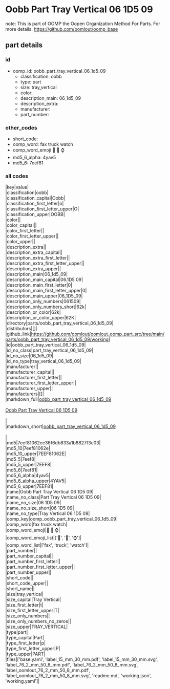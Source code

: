 # Oobb Part Tray Vertical 06 1D5 09  

note: This is part of OOMP the Oopen Organization Method For Parts. For more details: https://github.com/oomlout/oomp_base

##  part details





### id
* oomp_id: oobb_part_tray_vertical_06_1d5_09
  * classification: oobb
  * type: part
  * size: tray_vertical
  * color: 
  * description_main: 06_1d5_09
  * description_extra: 
  * manufacturer: 
  * part_number: 

### other_codes
* short_code: 
* oomp_word: fax truck watch
* oomp_word_emoji :fax: :truck: :watch:
* md5_6_alpha: 4yav5
* md5_6: 7eef81

### all codes 
|key|value|  
|classification|oobb|  
|classification_capital|Oobb|  
|classification_first_letter|o|  
|classification_first_letter_upper|O|  
|classification_upper|OOBB|  
|color||  
|color_capital||  
|color_first_letter||  
|color_first_letter_upper||  
|color_upper||  
|description_extra||  
|description_extra_capital||  
|description_extra_first_letter||  
|description_extra_first_letter_upper||  
|description_extra_upper||  
|description_main|06_1d5_09|  
|description_main_capital|06.1D5 09|  
|description_main_first_letter|0|  
|description_main_first_letter_upper|0|  
|description_main_upper|06_1D5_09|  
|description_only_numbers|061509|  
|description_only_numbers_short|62k|  
|description_or_color|62k|  
|description_or_color_upper|62K|  
|directory|parts/oobb_part_tray_vertical_06_1d5_09|  
|distributors|[]|  
|github_link|https://github.com/oomlout/oomlout_oomp_part_src/tree/main/parts/oobb_part_tray_vertical_06_1d5_09/working|  
|id|oobb_part_tray_vertical_06_1d5_09|  
|id_no_class|part_tray_vertical_06_1d5_09|  
|id_no_size|06_1d5_09|  
|id_no_type|tray_vertical_06_1d5_09|  
|manufacturer||  
|manufacturer_capital||  
|manufacturer_first_letter||  
|manufacturer_first_letter_upper||  
|manufacturer_upper||  
|manufacturers|[]|  
|markdown_full|[oobb_part_tray_vertical_06_1d5_09](https://github.com/oomlout/oomlout_oomp_part_src/tree/main/parts/oobb_part_tray_vertical_06_1d5_09/working)<br>[](https://github.com/oomlout/oomlout_oomp_part_src/tree/main/parts/oobb_part_tray_vertical_06_1d5_09/working)<br>[Oobb Part Tray Vertical 06 1D5 09](https://github.com/oomlout/oomlout_oomp_part_src/tree/main/parts/oobb_part_tray_vertical_06_1d5_09/working)<br><br>|  
|markdown_short|[oobb_part_tray_vertical_06_1d5_09](https://github.com/oomlout/oomlout_oomp_part_src/tree/main/parts/oobb_part_tray_vertical_06_1d5_09/working)<br><br>|  
|md5|7eef81062ee36f6db833a1b8827f3c03|  
|md5_10|7eef81062e|  
|md5_10_upper|7EEF81062E|  
|md5_5|7eef8|  
|md5_5_upper|7EEF8|  
|md5_6|7eef81|  
|md5_6_alpha|4yav5|  
|md5_6_alpha_upper|4YAV5|  
|md5_6_upper|7EEF81|  
|name|Oobb Part Tray Vertical 06 1D5 09|  
|name_no_class|Part Tray Vertical 06 1D5 09|  
|name_no_size|06 1D5 09|  
|name_no_size_short|06 1D5 09|  
|name_no_type|Tray Vertical 06 1D5 09|  
|oomp_key|oomp_oobb_part_tray_vertical_06_1d5_09|  
|oomp_word|fax truck watch|  
|oomp_word_emoji|:fax: :truck: :watch:|  
|oomp_word_emoji_list|[':fax:', ':truck:', ':watch:']|  
|oomp_word_list|['fax', 'truck', 'watch']|  
|part_number||  
|part_number_capital||  
|part_number_first_letter||  
|part_number_first_letter_upper||  
|part_number_upper||  
|short_code||  
|short_code_upper||  
|short_name||  
|size|tray_vertical|  
|size_capital|Tray Vertical|  
|size_first_letter|t|  
|size_first_letter_upper|T|  
|size_only_numbers||  
|size_only_numbers_no_zeros||  
|size_upper|TRAY_VERTICAL|  
|type|part|  
|type_capital|Part|  
|type_first_letter|p|  
|type_first_letter_upper|P|  
|type_upper|PART|  
|files|['base.yaml', 'label_15_mm_30_mm.pdf', 'label_15_mm_30_mm.svg', 'label_76_2_mm_50_8_mm.pdf', 'label_76_2_mm_50_8_mm.svg', 'label_oomlout_76_2_mm_50_8_mm.pdf', 'label_oomlout_76_2_mm_50_8_mm.svg', 'readme.md', 'working.json', 'working.yaml']|  
